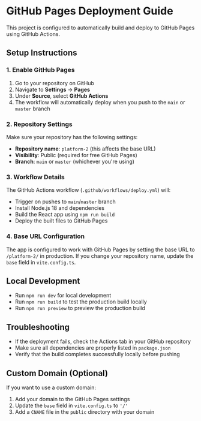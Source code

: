 # GitHub Pages Deployment Guide

This project is configured to automatically build and deploy to GitHub Pages using GitHub Actions.

## Setup Instructions

### 1. Enable GitHub Pages
1. Go to your repository on GitHub
2. Navigate to **Settings** → **Pages**
3. Under **Source**, select **GitHub Actions**
4. The workflow will automatically deploy when you push to the `main` or `master` branch

### 2. Repository Settings
Make sure your repository has the following settings:
- **Repository name**: `platform-2` (this affects the base URL)
- **Visibility**: Public (required for free GitHub Pages)
- **Branch**: `main` or `master` (whichever you're using)

### 3. Workflow Details
The GitHub Actions workflow (`.github/workflows/deploy.yml`) will:
- Trigger on pushes to `main`/`master` branch
- Install Node.js 18 and dependencies
- Build the React app using `npm run build`
- Deploy the built files to GitHub Pages

### 4. Base URL Configuration
The app is configured to work with GitHub Pages by setting the base URL to `/platform-2/` in production. If you change your repository name, update the `base` field in `vite.config.ts`.

## Local Development
- Run `npm run dev` for local development
- Run `npm run build` to test the production build locally
- Run `npm run preview` to preview the production build

## Troubleshooting
- If the deployment fails, check the Actions tab in your GitHub repository
- Make sure all dependencies are properly listed in `package.json`
- Verify that the build completes successfully locally before pushing

## Custom Domain (Optional)
If you want to use a custom domain:
1. Add your domain to the GitHub Pages settings
2. Update the `base` field in `vite.config.ts` to `'/'`
3. Add a `CNAME` file in the `public` directory with your domain 